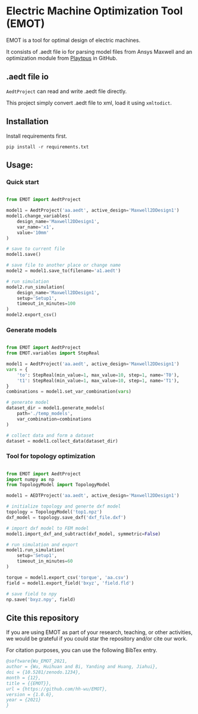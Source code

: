 # Electric Machine Optimization Tool (EMOT)
EMOT is a tool for optimal design of electric machines.

It consists of .aedt file  io for parsing model files from Ansys Maxwell and 
an optimization module from 
[Playtpus](https://github.com/Project-Platypus/Platypus)
in GitHub.


## .aedt file io

`AedtProject` can read and write .aedt file directly.

This project simply convert .aedt file to xml, load it using `xmltodict`.


## Installation
Install requirements first.

```shell
pip install -r requirements.txt
```


## Usage:

### Quick start

```python

from EMOT import AedtProject

model1 = AedtProject('aa.aedt', active_design='Maxwell2DDesign1')
model1.change_variables(
    design_name='Maxwell2DDesign1',
    var_name='x1',
    value='10mm'
)

# save to current file
model1.save()

# save file to another place or change name
model2 = model1.save_to(filename='a1.aedt')

# run simulation
model2.run_simulation(
    design_name='Maxwell2DDesign1',
    setup='Setup1',
    timeout_in_minutes=100
)
model2.export_csv()

```

### Generate models

```python

from EMOT import AedtProject
from EMOT.variables import StepReal

model1 = AedtProject('aa.aedt', active_design='Maxwell2DDesign1')
vars = {
    'to': StepReal(min_value=1, max_value=10, step=1, name='T0'),
    't1': StepReal(min_value=1, max_value=10, step=1, name='T1'),
}
combinations = model1.set_var_combination(vars)

# generate model
dataset_dir = model1.generate_models(
    path='./temp_models',
    var_combination=combinations
)

# collect data and form a dataset
dataset = model1.collect_data(dataset_dir)
```

### Tool for topology optimization

```python

from EMOT import AedtProject
import numpy as np
from TopologyModel import TopologyModel

model1 = AEDTProject('aa.aedt', active_design='Maxwell2DDesign1')

# initialize topology and generte dxf model
topology = TopologyModel('top1.npz')
dxf_model = topology.save_dxf('dxf_file.dxf')

# import dxf model to FEM model 
model1.import_dxf_and_subtract(dxf_model, symmetric=False)

# run simulation and export
model1.run_simulation(
    setup='Setup1',
    timeout_in_minutes=60
)

torque = model1.export_csv('torque', 'aa.csv')
field = model1.export_field('bxyz', 'field.fld')

# save field to npy
np.save('bxyz.npy', field)
```

## Cite this repository
If you are using EMOT as part of your research, teaching, or other activities, we would be grateful if you could star
the repository and/or cite our work. 

For citation purposes, you can use the following BibTex entry.
```bibtex
@software{Wu_EMOT_2021,
author = {Wu, Huihuan and Bi, Yanding and Huang, Jiahui},
doi = {10.5281/zenodo.1234},
month = {12},
title = {{EMOT}},
url = {https://github.com/hh-wu/EMOT},
version = {1.0.6},
year = {2021}
}
```